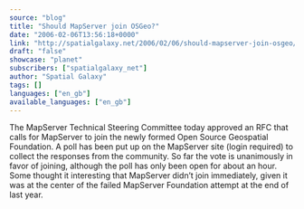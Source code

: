 ```yaml
---
source: "blog"
title: "Should MapServer join OSGeo?"
date: "2006-02-06T13:56:18+0000"
link: "http://spatialgalaxy.net/2006/02/06/should-mapserver-join-osgeo/"
draft: "false"
showcase: "planet"
subscribers: ["spatialgalaxy_net"]
author: "Spatial Galaxy"
tags: []
languages: ["en_gb"]
available_languages: ["en_gb"]
---
```


The MapServer Technical Steering Committee today approved an RFC that calls for MapServer to join the newly formed Open Source Geospatial Foundation. A poll has been put up on the MapServer site (login required) to collect the responses from the community.
So far the vote is unanimously in favor of joining, although the poll has only been open for about an hour. Some thought it interesting that MapServer didn&rsquo;t join immediately, given it was at the center of the failed MapServer Foundation attempt at the end of last year.
